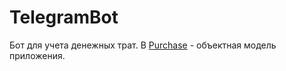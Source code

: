 # TelegramBot
 Бот для учета денежных трат.
В [Purchase](https://github.com/maximdymov/TelegramBot/tree/main/Purchase) - объектная модель приложения.
